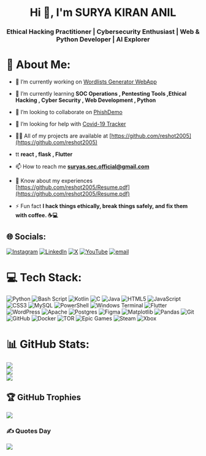 <h1 align="center">Hi 👋, I'm SURYA KIRAN ANIL</h1>
<h3 align="center">Ethical Hacking Practitioner | Cybersecurity Enthusiast | Web & Python Developer | AI Explorer</h3>

# 💫 About Me:
- 🔭 I’m currently working on [Wordlists Generator WebApp](https://github.com/reshot2005/MoopanKeyGenerator)

- 🌱 I’m currently learning **SOC Operations , Pentesting Tools ,Ethical Hacking , Cyber Security , Web Development , Python**

- 👯 I’m looking to collaborate on [PhishDemo](https://github.com/reshot2005/WebsitePhisherDemo)

- 🤝 I’m looking for help with [Covid-19 Tracker](https://github.com/reshot2005/COVID19-Offline-Tracker)

- 👨‍💻 All of my projects are available at [https://github.com/reshot2005](https://github.com/reshot2005)

- tt **react , flask , Flutter**

- 📫 How to reach me **suryas.sec.official@gmail.com**

- 📄 Know about my experiences [https://github.com/reshot2005/Resume.pdf](https://github.com/reshot2005/Resume.pdf)

- ⚡ Fun fact **I hack things ethically, break things safely, and fix them with coffee. ☕💻**


## 🌐 Socials:
[![Instagram](https://img.shields.io/badge/Instagram-%23E4405F.svg?logo=Instagram&logoColor=white)](https://instagram.com/s.u.r.y.a._.z) [![LinkedIn](https://img.shields.io/badge/LinkedIn-%230077B5.svg?logo=linkedin&logoColor=white)](https://linkedin.com/in/suryakirananil) [![X](https://img.shields.io/badge/X-black.svg?logo=X&logoColor=white)](https://x.com/youtubeaavii) [![YouTube](https://img.shields.io/badge/YouTube-%23FF0000.svg?logo=YouTube&logoColor=white)](https://youtube.com/@apotropai6) [![email](https://img.shields.io/badge/Email-D14836?logo=gmail&logoColor=white)](mailto:suryas.sec.offifical@gmail.co) 

# 💻 Tech Stack:
![Python](https://img.shields.io/badge/python-3670A0?style=for-the-badge&logo=python&logoColor=ffdd54) ![Bash Script](https://img.shields.io/badge/bash_script-%23121011.svg?style=for-the-badge&logo=gnu-bash&logoColor=white) ![Kotlin](https://img.shields.io/badge/kotlin-%237F52FF.svg?style=for-the-badge&logo=kotlin&logoColor=white) ![C](https://img.shields.io/badge/c-%2300599C.svg?style=for-the-badge&logo=c&logoColor=white) ![Java](https://img.shields.io/badge/java-%23ED8B00.svg?style=for-the-badge&logo=openjdk&logoColor=white) ![HTML5](https://img.shields.io/badge/html5-%23E34F26.svg?style=for-the-badge&logo=html5&logoColor=white) ![JavaScript](https://img.shields.io/badge/javascript-%23323330.svg?style=for-the-badge&logo=javascript&logoColor=%23F7DF1E) ![CSS3](https://img.shields.io/badge/css3-%231572B6.svg?style=for-the-badge&logo=css3&logoColor=white) ![MySQL](https://img.shields.io/badge/mysql-4479A1.svg?style=for-the-badge&logo=mysql&logoColor=white) ![PowerShell](https://img.shields.io/badge/PowerShell-%235391FE.svg?style=for-the-badge&logo=powershell&logoColor=white) ![Windows Terminal](https://img.shields.io/badge/Windows%20Terminal-%234D4D4D.svg?style=for-the-badge&logo=windows-terminal&logoColor=white) ![Flutter](https://img.shields.io/badge/Flutter-%2302569B.svg?style=for-the-badge&logo=Flutter&logoColor=white) ![WordPress](https://img.shields.io/badge/WordPress-%23117AC9.svg?style=for-the-badge&logo=WordPress&logoColor=white) ![Apache](https://img.shields.io/badge/apache-%23D42029.svg?style=for-the-badge&logo=apache&logoColor=white) ![Postgres](https://img.shields.io/badge/postgres-%23316192.svg?style=for-the-badge&logo=postgresql&logoColor=white) ![Figma](https://img.shields.io/badge/figma-%23F24E1E.svg?style=for-the-badge&logo=figma&logoColor=white) ![Matplotlib](https://img.shields.io/badge/Matplotlib-%23ffffff.svg?style=for-the-badge&logo=Matplotlib&logoColor=black) ![Pandas](https://img.shields.io/badge/pandas-%23150458.svg?style=for-the-badge&logo=pandas&logoColor=white) ![Git](https://img.shields.io/badge/git-%23F05033.svg?style=for-the-badge&logo=git&logoColor=white) ![GitHub](https://img.shields.io/badge/github-%23121011.svg?style=for-the-badge&logo=github&logoColor=white) ![Docker](https://img.shields.io/badge/docker-%230db7ed.svg?style=for-the-badge&logo=docker&logoColor=white) ![TOR](https://img.shields.io/badge/tor-%237E4798.svg?style=for-the-badge&logo=tor-project&logoColor=white) ![Epic Games](https://img.shields.io/badge/epicgames-%23313131.svg?style=for-the-badge&logo=epicgames&logoColor=white) ![Steam](https://img.shields.io/badge/steam-%23000000.svg?style=for-the-badge&logo=steam&logoColor=white) ![Xbox](https://img.shields.io/badge/xbox-%23107C10.svg?style=for-the-badge&logo=xbox&logoColor=white)
# 📊 GitHub Stats:
![](https://github-readme-stats.vercel.app/api?username=reshot2005&theme=transparent&hide_border=false&include_all_commits=false&count_private=false)<br/>
![](https://nirzak-streak-stats.vercel.app/?user=reshot2005&theme=transparent&hide_border=false)<br/>
![](https://github-readme-stats.vercel.app/api/top-langs/?username=reshot2005&theme=transparent&hide_border=false&include_all_commits=false&count_private=false&layout=compact)

## 🏆 GitHub Trophies
![](https://github-profile-trophy.vercel.app/?username=reshot2005&theme=gruvbox&no-frame=false&no-bg=true&margin-w=4)

### ✍️ Quotes Day
![](https://quotes-github-readme.vercel.app/api?type=horizontal&theme=radical)

